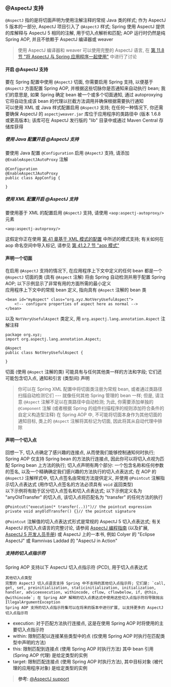 ### @AspectJ 支持
`@AspectJ` 指的是将切面声明为使用注解注释的常规 Java 类的样式; 作为 AspectJ 5 版本的一部分, AspectJ 项目引入了 `@AspectJ` 样式; Spring 使用 AspectJ 提供的库解释与 AspectJ 5 相同的注解, 用于切入点解析和匹配; AOP 运行时仍然是纯 Spring AOP, 并且不依赖于 AspectJ 编译器或 weaver  
>使用 AspectJ 编译器和 weaver 可以使用完整的 AspectJ 语言, 在 [第 11.8 节 "将 AspectJ 与 Spring 应用程序一起使用"](https://docs.spring.io/spring/docs/4.3.24.RELEASE/spring-framework-reference/html/aop.html#aop-using-aspectj) 中进行了讨论

#### 开启 @AspectJ 支持
要在 Spring 配置中使用 `@AspectJ` 切面, 你需要启用 Spring 支持, 以便基于 `@AspectJ` 方面配置 Spring AOP, 并根据这些切脉你是否通知来自动执行 bean; 我们的意思是, 如果 Spring 确定 bean 被一个或多个切面通知, 通过 autoproxying 它将自动生成该 bean 的代理以拦截方法调用并确保根据需要执行通知  
可以使用 XML 或 Java 样式配置启用 `@AspectJ` 支持; 在任何一种情况下, 你还需要确保 AspectJ 的 `aspectjweaver.jar` 库位于应用程序的类路径中 (版本 1.6.8 或更高版本); 该库可在 AspectJ 发行版的 "lib" 目录中或通过 Maven Central 存储库获得  
##### 使用 Java 配置开启 @AspectJ 支持
要使用 Java 配置 `@Configuration` 启用 `@AspectJ` 支持, 请添加 `@EnableAspectJAutoProxy` 注解
```
@Configuration
@EnableAspectJAutoProxy
public class AppConfig {

}
```
##### 使用 XML 配置开启 @AspectJ 支持
要使用基于 XML 的配置启用 `@AspectJ` 支持, 请使用 `<aop:aspectj-autoproxy/>` 元素
```
<aop:aspectj-autoproxy/>
```
这假定你正在使用 [第 41 章基于 XML 模式的配置](https://docs.spring.io/spring/docs/4.3.24.RELEASE/spring-framework-reference/html/xsd-configuration.html) 中所述的模式支持; 有关如何在 aop 命名空间中导入标记, 请参见 [第 41.2.7 节 "aop 模式"](https://docs.spring.io/spring/docs/4.3.24.RELEASE/spring-framework-reference/html/xsd-configuration.html#xsd-config-body-schemas-aop)

#### 声明一个切面
在启用 `@AspectJ` 支持的情况下, 在应用程序上下文中定义的任何 bean 都是一个 `@AspectJ` 切面的类 (具有 `@Aspect` 注解) 将由 Spring 自动检测并用于配置 Spring AOP; 以下示例显示了非常有用的方面所需的最小定义  
应用程序上下文中的常规 bean 定义, 指向具有 `@Aspect` 注解的 bean 类
```
<bean id="myAspect" class="org.xyz.NotVeryUsefulAspect">
    <!-- configure properties of aspect here as normal -->
</bean>
```
以及 `NotVeryUsefulAspect` 类定义, 用 `org.aspectj.lang.annotation.Aspect` 注解注释
```
package org.xyz;
import org.aspectj.lang.annotation.Aspect;

@Aspect
public class NotVeryUsefulAspect {

}
```
切面 (使用 `@Aspect` 注解的类) 可能具有与任何其他类一样的方法和字段; 它们还可能包含切入点, 通知和引言 (类型间) 声明
>你可以在 Spring XML 配置中将切面类注册为常规 bean, 或者通过类路径扫描自动检测它们 --- 就像任何其他 Spring 管理的 bean 一样; 但是, 请注意 `@Aspect` 注解不足以在类路径中自动检测; 为此, 你需要添加单独的 `@Component` 注解 (或者根据 Spring 的组件扫描程序的规则添加符合条件的自定义构造型注释)
>在 Spring AOP 中, 不可能将切面本身作为其他切面的通知目标, 类上的 `@Aspect` 注解将其标记为切面, 因此将其从自动代理中排除

#### 声明一个切入点
回想一下, 切入点确定了感兴趣的连接点, 从而使我们能够控制通知何时执行; Spring AOP 仅支持 Spring bean 的方法执行连接点, 因此你可以将切入点视为匹配 Spring bean 上方法的执行; 切入点声明有两个部分: 一个包含名称和任何参数的签名, 以及一个精确确定我们感兴趣的方法执行的切入点表达式; 在 AOP 的 `@AspectJ` 注解样式中, 切入点签名由常规方法提供定义, 并使用 `@Pointcut` 注解指示切入点表达式 (用作切入点签名的方法必须具有 `void` 返回类型)  
以下示例将有助于区分切入点签名和切入点表达式; 以下示例定义名为 "anyOldTransfer" 的切入点, 该切入点将匹配名为 "transfer" 的任何方法的执行
```
@Pointcut("execution(* transfer(..))")// the pointcut expression
private void anyOldTransfer() {}// the pointcut signature
```
`@Pointcut` 注解值的切入点表达式形式是常规的 AspectJ 5 切入点表达式; 有关 AspectJ 的切入点语言的完整讨论, 请参阅 [AspectJ 编程指南](https://www.eclipse.org/aspectj/doc/released/progguide/index.html) (以及扩展, [AspectJ 5 开发人员手册](https://www.eclipse.org/aspectj/doc/released/adk15notebook/index.html)) 或 AspectJ 上的一本书, 例如 Colyer 的 "Eclipse AspectJ" 或 Ramnivas Laddad 的 "AspectJ in Action"

##### 支持的切入点指示符
Spring AOP 支持以下 AspectJ 切入点指示符 (PCD), 用于切入点表达式
```
其他切入点类型
完整的 AspectJ 切入点语言支持 Spring 中不支持的其他切入点指示符; 它们是: `call, get, set, preinitialization, staticinitialization, initialization, handler, adviceexecution, withincode, cflow, cflowbelow, if, @this, @withincode`; 在 Spring AOP 解释的切入点表达式中使用这些切入点指示符将导致抛出 IllegalArgumentException  
Spring AOP 支持的切入点指示符集可以在将来的版本中进行扩展, 以支持更多的 AspectJ 切入点指示符
```
- execution: 对于匹配方法执行连接点, 这是在使用 Spring AOP 时将使用的主要切入点指示符
- within: 限制匹配以连接某些类型中的点 (仅使用 Spring AOP 时执行在匹配类型中声明的方法)
- this: 限制匹配到连接点 (使用 Spring AOP 时执行方法) 其中 bean 引用 (Spring AOP 代理) 是给定类型的实例
- target: 限制匹配连接点 (使用 Spring AOP 时执行方法), 其中目标对象 (被代理的应用程序对象) 是给定类型的实例

>**参考:**
[@AspectJ support](https://docs.spring.io/spring/docs/4.3.24.RELEASE/spring-framework-reference/html/aop.html#aop-ataspectj)
